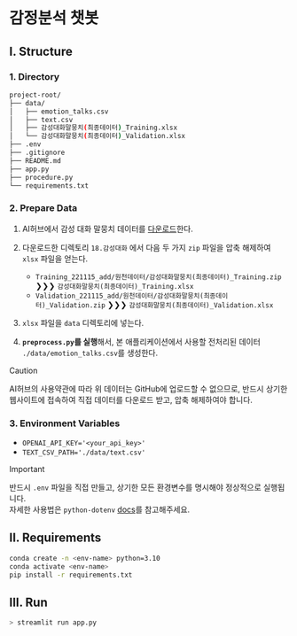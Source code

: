 # 감정분석 챗봇

## I. Structure

### 1. Directory

```bash
project-root/
├── data/
│   ├── emotion_talks.csv
│   ├── text.csv
│   ├── 감성대화말뭉치(최종데이터)_Training.xlsx
│   └── 감성대화말뭉치(최종데이터)_Validation.xlsx
├── .env
├── .gitignore
├── README.md
├── app.py
├── procedure.py
└── requirements.txt
```

### 2. Prepare Data

1. AI허브에서 감성 대화 말뭉치 데이터를 [다운로드](https://aihub.or.kr/aihubdata/data/view.do?dataSetSn=86)한다.  

2. 다운로드한 디렉토리 `18.감성대화` 에서 다음 두 가지 `zip` 파일을 압축 해제하여 `xlsx` 파일을 얻는다.  
    - `Training_221115_add/원천데이터/감성대화말뭉치(최종데이터)_Training.zip` ❯❯❯ `감성대화말뭉치(최종데이터)_Training.xlsx`
    - `Validation_221115_add/원천데이터/감성대화말뭉치(최종데이터)_Validation.zip` ❯❯❯ `감성대화말뭉치(최종데이터)_Validation.xlsx`

3. `xlsx` 파일을 `data` 디렉토리에 넣는다.  

4. **`preprocess.py`를 실행**해서, 본 애플리케이션에서 사용할 전처리된 데이터 `./data/emotion_talks.csv`를 생성한다.  
> [!CAUTION]
> AI허브의 사용약관에 따라 위 데이터는 GitHub에 업로드할 수 없으므로, 반드시 상기한 웹사이트에 접속하여 직접 데이터를 다운로드 받고, 압축 해제하여야 합니다.

### 3. Environment Variables

- `OPENAI_API_KEY='<your_api_key>'`
- `TEXT_CSV_PATH='./data/text.csv'`

> [!IMPORTANT]
> 반드시 `.env` 파일을 직접 만들고, 상기한 모든 환경변수를 명시해야 정상적으로 실행됩니다.  
> 자세한 사용법은 `python-dotenv` [docs](https://pypi.org/project/python-dotenv/)를 참고해주세요.

## II. Requirements

```bash
conda create -n <env-name> python=3.10
conda activate <env-name>
pip install -r requirements.txt
```

## III. Run

```bash
> streamlit run app.py
```
